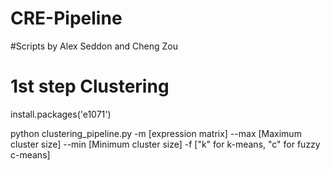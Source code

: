 # CRE-Pipeline

#Scripts by Alex Seddon and Cheng Zou
# 1st step Clustering

install.packages('e1071')

python clustering_pipeline.py -m [expression matrix] --max [Maximum cluster size] --min [Minimum cluster size] -f ["k" for k-means, "c" for fuzzy c-means]
